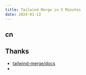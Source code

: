 ```yaml
---
title: Tailwind Merge in 5 Minutes
date: 2024-01-13
---
```





## cn




## Thanks

- [tailwind-merge/docs](https://github.com/dcastil/tailwind-merge/blob/v2.2.0/docs/what-is-it-for.md)
- 